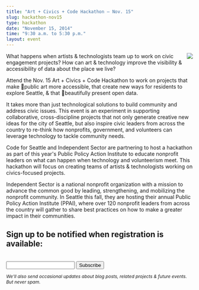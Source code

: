 ```yaml
---
title: "Art + Civics + Code Hackathon – Nov. 15"
slug: hackathon-nov15
type: hackathon
date: "November 15, 2014"
time: "9:30 a.m. to 5:30 p.m."
layout: event
---
```


<img src="{{site.baseurl}}/assets/nov-15-compact.jpg" style="float:right;margin-left:20px;">What happens when artists & technologists team up to work on civic engagement projects? How can art & technology improve the visibility & accessibility of data about the place we live?

Attend the Nov. 15 Art + Civics + Code Hackathon to work on projects that make public art more accessible, that create new ways for residents to explore Seattle, & that beautifully present open data.

It takes more than just technological solutions to build community and address civic issues. This event is an experiment in supporting collaborative, cross-discipline projects that not only generate creative new ideas for the city of Seattle, but also inspire civic leaders from across the country to re-think how nonprofits, government, and volunteers can leverage technology to tackle community needs.

Code for Seattle and Independent Sector are partnering to host a hackathon as part of this year's Public Policy Action Institute to educate nonprofit leaders on what can happen when technology and volunteerism meet. This hackathon will focus on creating teams of artists & technologists working on civics-focused projects.

Independent Sector is a national nonprofit organization with a mission to advance the common good by leading, strengthening, and mobilizing the nonprofit community.  In Seattle this fall, they are hosting their annual Public Policy Action Institute (PPAI), where over 120 nonprofit leaders from across the country will gather to share best practices on how to make a greater impact in their communities.


<div id="mc_embed_signup" class="newsletter">
  <h2>Sign up to be notified when registration is available:</h2>
  <br>
  <form action="//artcivicscode.us9.list-manage.com/subscribe/post?u=f4f4c5e474bceb014c45f5de3&amp;id=c13f4b4368" method="post" id="mc-embedded-subscribe-form" name="mc-embedded-subscribe-form" class="validate" target="_blank" novalidate>
      <div id="mc_embed_signup_scroll">
         <input type="hidden" value="event-nov15" name="SOURCE" class="" id="mce-SOURCE">
  <div class="mc-field-group">
          <input type="email" value="" name="EMAIL" class="required email" id="mce-EMAIL">
          <input type="submit" value="Subscribe" name="subscribe" id="mc-embedded-subscribe" class="button">
        </div>
    <div id="mce-responses" class="clear">
      <div class="response" id="mce-error-response" style="display:none"></div>
      <div class="response" id="mce-success-response" style="display:none"></div>
    </div>    <!-- real people should not fill this in and expect good things - do not remove this or risk form bot signups-->
      <div style="position: absolute; left: -5000px;"><input type="text" name="b_f4f4c5e474bceb014c45f5de3_c13f4b4368" tabindex="-1" value=""></div>
      </div>
      <p style="font-size:12px; font-style: italic;">We'll also send occasional updates about blog posts, related projects & future events. But never spam.</p>
  </form>
</div>